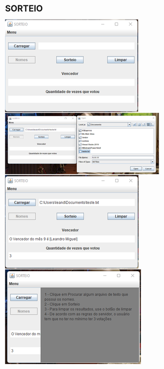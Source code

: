 # SORTEIO

![Alt Text](images/1.png)
![Alt Text](images/2.png)
![Alt Text](images/3.png)
![Alt Text](images/4.png)

